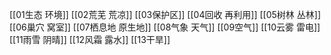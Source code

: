 [[01生态 环境]]
[[02荒芜 荒凉]]
[[03保护区]]
[[04回收 再利用]]
[[05树林 丛林]]
[[06巢穴 窝室]]
[[07栖息地 原生地]]
[[08气象 天气]]
[[09空气]]
[[10云雾 雷电]]
[[11雨雪 阴晴]]
[[12风霜 露水]]
[[13干旱]]

